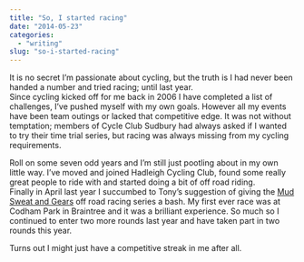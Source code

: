 ```yaml
---
title: "So, I started racing"
date: "2014-05-23"
categories: 
  - "writing"
slug: "so-i-started-racing"
---
```


It is no secret I’m passionate about cycling, but the truth is I had never been handed a number and tried racing; until last year.  
Since cycling kicked off for me back in 2006 I have completed a list of challenges, I’ve pushed myself with my own goals. However all my events have been team outings or lacked that competitive edge. It was not without temptation; members of Cycle Club Sudbury had always asked if I wanted to try their time trial series, but racing was always missing from my cycling requirements.

Roll on some seven odd years and I’m still just pootling about in my own little way. I’ve moved and joined Hadleigh Cycling Club, found some really great people to ride with and started doing a bit of off road riding.  
Finally in April last year I succumbed to Tony’s suggestion of giving the [Mud Sweat and Gears](http://www.mudsweatgears.co.uk) off road racing series a bash. My first ever race was at Codham Park in Braintree and it was a brilliant experience. So much so I continued to enter two more rounds last year and have taken part in two rounds this year.

Turns out I might just have a competitive streak in me after all.
